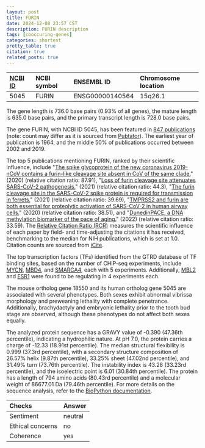 ```yaml
---
layout: post
title: FURIN
date: 2024-12-08 23:57 CST
description: FURIN description
tags: [cooccuring-genes]
categories: shortest
pretty_table: true
citation: true
related_posts: true
---
```




| [NCBI ID](https://www.ncbi.nlm.nih.gov/gene/5045) | NCBI symbol | ENSEMBL ID | Chromosome location |
| :-------- | :------- | :-------- | :------- |
| 5045  | FURIN | ENSG00000140564 | 15q26.1 |



The gene length is 736.0 base pairs (0.93% of all genes), the mature length is 635.0 base pairs, and the primary transcript length is 728.0 base pairs.


The gene FURIN, with NCBI ID 5045, has been featured in [847 publications](https://pubmed.ncbi.nlm.nih.gov/?term=%22FURIN%22) (note: count may differ as it is sourced from [Pubtator](https://academic.oup.com/nar/article/47/W1/W587/5494727)). The earliest year of publication is 1964, and the middle 50% of publications occurred between 2002 and 2019.


The top 5 publications mentioning FURIN, ranked by their scientific influence, include "[The spike glycoprotein of the new coronavirus 2019-nCoV contains a furin-like cleavage site absent in CoV of the same clade.](https://pubmed.ncbi.nlm.nih.gov/32057769)" (2020) (relative citation ratio: 87.91), "[Loss of furin cleavage site attenuates SARS-CoV-2 pathogenesis.](https://pubmed.ncbi.nlm.nih.gov/33494095)" (2021) (relative citation ratio: 44.3), "[The furin cleavage site in the SARS-CoV-2 spike protein is required for transmission in ferrets.](https://pubmed.ncbi.nlm.nih.gov/33907312)" (2021) (relative citation ratio: 39.69), "[TMPRSS2 and furin are both essential for proteolytic activation of SARS-CoV-2 in human airway cells.](https://pubmed.ncbi.nlm.nih.gov/32703818)" (2020) (relative citation ratio: 38.51), and "[DunedinPACE, a DNA methylation biomarker of the pace of aging.](https://pubmed.ncbi.nlm.nih.gov/35029144)" (2022) (relative citation ratio: 33.59). The [Relative Citation Ratio (RCR)](https://journals.plos.org/plosbiology/article?id=10.1371/journal.pbio.1002541) measures the scientific influence of each paper by field- and time-adjusting the citations it has received, benchmarking to the median for NIH publications, which is set at 1.0. Citation counts are sourced from [iCite](https://icite.od.nih.gov).





The top transcription factors (TFs) identified from the GTRD database of TF binding sites, based on the number of CHIP-seq experiments, include [MYCN](https://www.ncbi.nlm.nih.gov/gene/4613), [MBD4](https://www.ncbi.nlm.nih.gov/gene/8930), and [SMARCA4](https://www.ncbi.nlm.nih.gov/gene/6597), each with 5 experiments. Additionally, [MBL2](https://www.ncbi.nlm.nih.gov/gene/4153) and [ESR1](https://www.ncbi.nlm.nih.gov/gene/2099) were found to be regulating in 4 experiments each.








The mouse ortholog gene 18550 and its human ortholog gene 5045 are associated with several phenotypes. Both sexes exhibit abnormal vibrissa morphology and preweaning lethality with complete penetrance. Additionally, brachydactyly and embryonic lethality prior to the tooth bud stage are observed, although these phenotypes do not affect both sexes equally.


The analyzed protein sequence has a GRAVY value of -0.390 (47.36th percentile), indicating a hydrophilic nature. At pH 7.0, the protein carries a charge of -12.33 (18.91st percentile). The median structural flexibility is 0.999 (37.3rd percentile), with a secondary structure composition of 26.57% helix (9.87th percentile), 33.25% sheet (47.02nd percentile), and 31.49% turn (73.76th percentile). The instability index is 43.28 (33.23rd percentile), and the isoelectric point is 6.01 (30.84th percentile). The protein has a length of 794 amino acids (80.43rd percentile) and a molecular weight of 86677.01 Da (79.46th percentile). For more details on the sequence analysis, refer to the [BioPython documentation](https://biopython.org/docs/1.75/api/Bio.SeqUtils.ProtParam.html).



| Checks    | Answer |
| :-------- | :------- |
| Sentiment  | neutral   |
| Ethical concerns | no     |
| Coherence    | yes    |